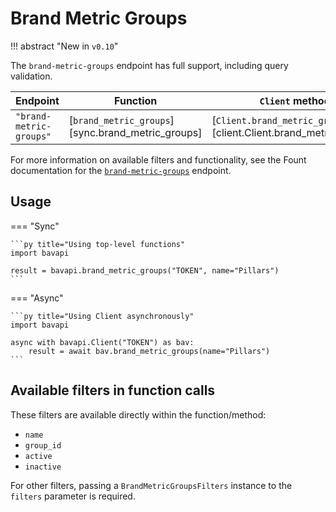 # Brand Metric Groups

!!! abstract "New in `v0.10`"

The `brand-metric-groups` endpoint has full support, including query validation.

| Endpoint          | Function                              | `Client` method                                       | Filters class                                        |
| ----------------- | ------------------------------------- | ----------------------------------------------------- | ---------------------------------------------------- |
| `"brand-metric-groups"` | [`brand_metric_groups`][sync.brand_metric_groups] | [`Client.brand_metric_groups`][client.Client.brand_metric_groups] | [`BrandMetricsFilters`][filters.BrandMetricsFilters] |

For more information on available filters and functionality, see the Fount documentation for the [`brand-metric-groups`](https://developer.wppbav.com/docs/2.x/core-resources/brand-metric-groups) endpoint.

## Usage

=== "Sync"

    ```py title="Using top-level functions"
    import bavapi

    result = bavapi.brand_metric_groups("TOKEN", name="Pillars")
    ```

=== "Async"

    ```py title="Using Client asynchronously"
    import bavapi

    async with bavapi.Client("TOKEN") as bav:
        result = await bav.brand_metric_groups(name="Pillars")
    ```

## Available filters in function calls

These filters are available directly within the function/method:

- `name`
- `group_id`
- `active`
- `inactive`

For other filters, passing a `BrandMetricGroupsFilters` instance to the `filters` parameter is required.
